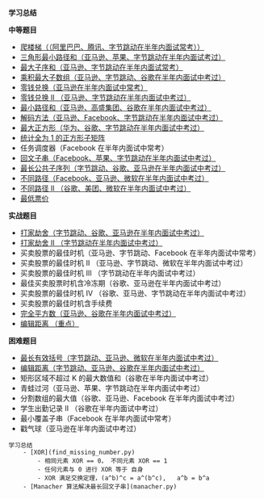 **学习总结**

**中等题目**
- [爬楼梯（（阿里巴巴、腾讯、字节跳动在半年内面试常考））](climbStairs.py)
- [三角形最小路径和（亚马逊、苹果、字节跳动在半年内面试考过）](minimumTotal.py)
- [最大子序和（亚马逊、字节跳动在半年内面试常考）](maxSubArray.py)
- [乘积最大子数组（亚马逊、字节跳动、谷歌在半年内面试中考过）](maxProduct.py)
- [零钱兑换（亚马逊在半年内面试中常考）](coinChange.py)
- [零钱兑换 II （亚马逊、字节跳动在半年内面试中考过）](change.py) 
- [最小路径和（亚马逊、高盛集团、谷歌在半年内面试中考过）](minPathSum.py)
- [解码方法（亚马逊、Facebook、字节跳动在半年内面试中考过）](numDecodings.py)
- [最大正方形（华为、谷歌、字节跳动在半年内面试中考过）](maximalSquare.py)
- [统计全为 1 的正方形子矩阵](countSquares.py)  
- 任务调度器（Facebook 在半年内面试中常考）
- [回文子串（Facebook、苹果、字节跳动在半年内面试中考过）](countSubstrings.py)
- [最长公共子序列（字节跳动、谷歌、亚马逊在半年内面试中考过）](longestCommonSubsequence.py)
- [不同路径（Facebook、亚马逊、微软在半年内面试中考过）](uniquePaths.py)
- [不同路径 II （谷歌、美团、微软在半年内面试中考过）](uniquePathsWithObstacles.py)
- [最低票价](mincostTickets.py)

**实战题目**
- [打家劫舍（字节跳动、谷歌、亚马逊在半年内面试中考过）](rob.py)
- [打家劫舍 II （字节跳动在半年内面试中考过）](rob2.py)
- 买卖股票的最佳时机（亚马逊、字节跳动、Facebook 在半年内面试中常考）
- 买卖股票的最佳时机 II （亚马逊、字节跳动、微软在半年内面试中考过）
- 买卖股票的最佳时机 III （字节跳动在半年内面试中考过）
- 最佳买卖股票时机含冷冻期（谷歌、亚马逊在半年内面试中考过）
- 买卖股票的最佳时机 IV （谷歌、亚马逊、字节跳动在半年内面试中考过）
- 买卖股票的最佳时机含手续费
- [完全平方数（亚马逊、谷歌在半年内面试中考过）](numSquares.py)
- [编辑距离 （重点）](minDistance.py)

**困难题目**
- [最长有效括号（字节跳动、亚马逊、微软在半年内面试中考过）](longestValidParentheses.py)
- [编辑距离（字节跳动、亚马逊、谷歌在半年内面试中考过）](minDistance.py)
- 矩形区域不超过 K 的最大数值和（谷歌在半年内面试中考过）
- 青蛙过河（亚马逊、苹果、字节跳动在半年内面试中考过）
- 分割数组的最大值（谷歌、亚马逊、Facebook 在半年内面试中考过）
- 学生出勤记录 II （谷歌在半年内面试中考过）
- 最小覆盖子串（Facebook 在半年内面试中常考）
- 戳气球（亚马逊在半年内面试中考过）

```
学习总结
    - [XOR](find_missing_number.py)
        - 相同元素 XOR == 0， 不同元素 XOR == 1
        - 任何元素与 0 进行 XOR 等于 自身
        - XOR 满足交换定理，(a^b)^c = a^(b^c),   a^b = b^a
    - [Manacher 算法解决最长回文子串](manacher.py)
```
